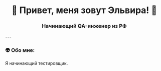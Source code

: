 <h1 align="center">👋 Привет, меня зовут Эльвира! 👋</h1>
<h3 align="center">Начинающий QA-инженер из РФ</h3>
---

### 👽 Обо мне:

Я начинающий тестировщик.



